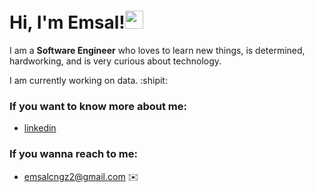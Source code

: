  # Hi, I'm Emsal!<img src="https://github.com/TheDudeThatCode/TheDudeThatCode/blob/master/Assets/Hi.gif" width="29px">
<!--
**emsalcengiz/emsalcengiz** is a ✨ _special_ ✨ repository because its `README.md` (this file) appears on your GitHub profile.

Here are some ideas to get you started:

- 🔭 I’m currently working on ...
- 🌱 I’m currently learning ...
- 👯 I’m looking to collaborate on ...
- 🤔 I’m looking for help with ...
- 💬 Ask me about ...
- 📫 How to reach me: ...
- 😄 Pronouns: ...
- ⚡ Fun fact: ...
--> 

 I am a **Software Engineer** who loves to learn new things, is determined, hardworking, and is very curious about technology.
 
 I am currently working  on data.  :shipit:
 
 ### If you want to know more about me:
* [linkedin](https://tr.linkedin.com/in/emsalcengiz)
 
 ### If you wanna reach to me:

* [emsalcngz2@gmail.com](mailto:emsalcngz2@gmail.com) :envelope: 

